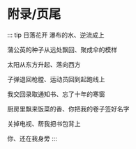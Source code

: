 # 附录/页尾

 ::: tip 日落花开
瀑布的水、逆流成上

蒲公英的种子从远处飘回、聚成伞的模样

太阳从东方升起、落向西方

子弹退回枪膛、运动员回到起跑线上

我交回录取通知书、忘了十年的寒窗

厨房里飘来饭菜的香、你把我的卷子签好名字

关掉电视、帮我把书包背上

你、还在我身旁
:::